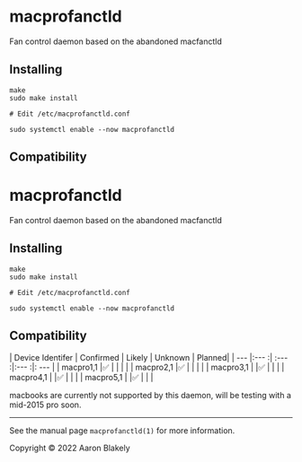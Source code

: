 # macprofanctld 
Fan control daemon based on the abandoned macfanctld

## Installing
    make
    sudo make install
    
    # Edit /etc/macprofanctld.conf
    
    sudo systemctl enable --now macprofanctld


## Compatibility

# macprofanctld 
Fan control daemon based on the abandoned macfanctld

## Installing
    make
    sudo make install
    
    # Edit /etc/macprofanctld.conf
    
    sudo systemctl enable --now macprofanctld


## Compatibility

| Device Identifer  | Confirmed | Likely | Unknown | Planned|
| ---               |:---      :| :---  :|:---    :|: ---   |
| macpro1,1         |✅          |        |         |        |
| macpro2,1         |✅          |        |         |        |
| macpro3,1         |           |✅       |         |        |
| macpro4,1         |           |✅       |         |        |
| macpro5,1         |           |✅       |         |        |

macbooks are currently not supported by this daemon, will be testing with a mid-2015 pro soon.

---
See the manual page `macprofanctld(1)` for more information.

Copyright &copy; 2022 Aaron Blakely
